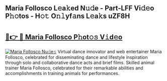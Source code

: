 ## Maria Follosco L𝚎a𝚔ed N𝚞𝚍e - Part-LFF Vi𝚍𝚎o P𝚑𝚘tos - H𝚘𝚝 O𝚗𝚕yf𝚊ns L𝚎a𝚔s uZF8H

# <h2><a href="http://kf41w8l.oniu.top/?m=Maria+Follosco">🔗👉 🔴 Maria Follosco P𝚑ot𝚘𝚜 V𝚒d𝚎o</a></h2>

[![Maria Follosco Nu𝚍e𝚜](https://i.imgur.com/0qMVB7G.gif)](http://kf41w8l.oniu.top/?m=Maria+Follosco)
Virtual dance innovator and web entertainer Maria Follosco, celebrated for disseminating dance and lifestyle inspiration through solo and collaborative dance acts and brief films. Skilled animal trainer Maria Follosco, celebrated for their remarkable abilities and accomplishments in training animals for performances.  
